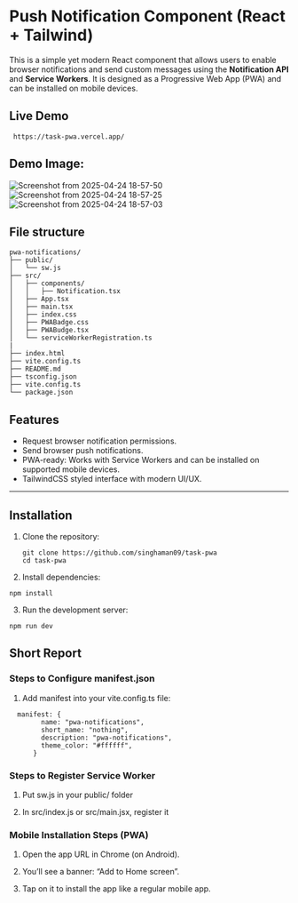 # Push Notification Component (React + Tailwind)

This is a simple yet modern React component that allows users to enable browser notifications and send custom messages using the **Notification API** and **Service Workers**. It is designed as a Progressive Web App (PWA) and can be installed on mobile devices.

## Live Demo

```
 https://task-pwa.vercel.app/

```
## Demo Image:

![Screenshot from 2025-04-24 18-57-50](https://github.com/user-attachments/assets/d1fa1809-3381-4906-8625-d6046b998d33)
![Screenshot from 2025-04-24 18-57-25](https://github.com/user-attachments/assets/76b16a32-f7bc-4743-861b-8b294961a17b)
![Screenshot from 2025-04-24 18-57-03](https://github.com/user-attachments/assets/b2afd537-78d7-44c7-b028-2fb4e8b7dca5)



## File structure

```
pwa-notifications/
├── public/
│   └── sw.js
├── src/
│   ├── components/
│   │   ├── Notification.tsx
│   ├── App.tsx
│   ├── main.tsx
│   ├── index.css
│   ├── PWABadge.css
│   ├── PWABudge.tsx
│   └── serviceWorkerRegistration.ts
|
├── index.html
├── vite.config.ts
├── README.md
├── tsconfig.json
├── vite.config.ts
└── package.json

```

## Features

- Request browser notification permissions.
- Send browser push notifications.
- PWA-ready: Works with Service Workers and can be installed on supported mobile devices.
- TailwindCSS styled interface with modern UI/UX.

---

## Installation

1. Clone the repository:

   ```
   git clone https://github.com/singhaman09/task-pwa
   cd task-pwa

   ```

2. Install dependencies:

```
npm install
```

3. Run the development server:

```
npm run dev
```

## Short Report

### Steps to Configure manifest.json

1. Add manifest into your vite.config.ts file:

```
  manifest: {
        name: "pwa-notifications",
        short_name: "nothing",
        description: "pwa-notifications",
        theme_color: "#ffffff",
      }

```

### Steps to Register Service Worker

1. Put sw.js in your public/ folder

2. In src/index.js or src/main.jsx, register it

### Mobile Installation Steps (PWA)

1. Open the app URL in Chrome (on Android).

2. You’ll see a banner: “Add to Home screen”.

3. Tap on it to install the app like a regular mobile app.
